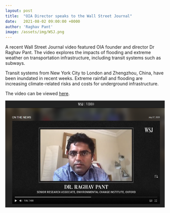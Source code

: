 ```yaml
---
layout: post
title:  "OIA Director speaks to the Wall Street Journal"
date:   2021-08-02 09:00:00 +0000
author: 'Raghav Pant'
image: /assets/img/WSJ.png
---
```


A recent Wall Street Journal video featured OIA founder and director Dr Raghav Pant.
The video explores the impacts of flooding and extreme weather on transportation
infrastructure, including transit systems such as subways. 

Transit systems from New York City to London and Zhengzhou, China,
have been inundated in recent weeks. Extreme rainfall and flooding are increasing
climate-related risks and costs for underground infrastructure. 

The video can be viewed <a href="https://www.wsj.com/video/series/on-the-news/flooded-subways-transit-systems-face-risks-from-extreme-weather/AA61CFD8-A382-45E4-9987-32491B24700C" >here</a>. 

<img src="/assets/img/WSJ.png" alt="OIA Director with the Wall Street Journal" class ="center">

